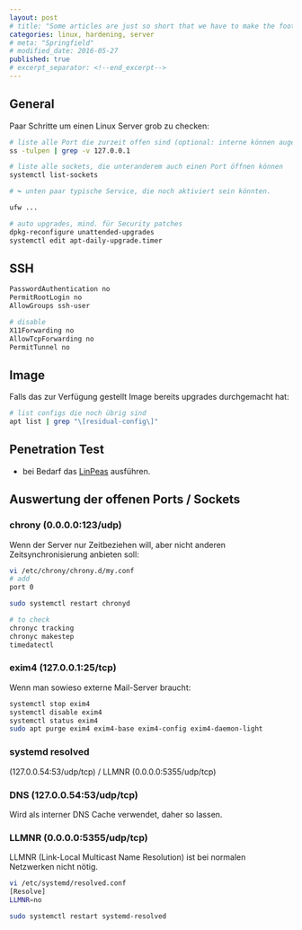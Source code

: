 ```yaml
---
layout: post
# title: "Some articles are just so short that we have to make the footer stick"
categories: linux, hardening, server
# meta: "Springfield"
# modified_date: 2016-05-27
published: true
# excerpt_separator: <!--end_excerpt-->
---
```


<!--
Nicest is not nice: (↪) will be with blue border
→ ⇒ ⇝ ↬
-->

## General

Paar Schritte um einen Linux Server grob zu checken:
```bash
# liste alle Port die zurzeit offen sind (optional: interne können augeschlossen werden)
ss -tulpen | grep -v 127.0.0.1

# liste alle sockets, die unteranderem auch einen Port öffnen können
systemctl list-sockets

# ↬ unten paar typische Service, die noch aktiviert sein könnten.

ufw ...

# auto upgrades, mind. für Security patches
dpkg-reconfigure unattended-upgrades
systemctl edit apt-daily-upgrade.timer

```

## SSH
```bash
PasswordAuthentication no
PermitRootLogin no
AllowGroups ssh-user

# disable
X11Forwarding no
AllowTcpForwarding no
PermitTunnel no
```

## Image
Falls das zur Verfügung gestellt Image bereits upgrades durchgemacht hat:
```bash
# list configs die noch übrig sind
apt list | grep "\[residual-config\]"
```

## Penetration Test
* bei Bedarf das [LinPeas](https://github.com/peass-ng/PEASS-ng/tree/master/linPEAS) ausführen.


## Auswertung der offenen Ports / Sockets

### chrony (0.0.0.0:123/udp)
Wenn der Server nur Zeitbeziehen will, aber nicht anderen Zeitsynchronisierung anbieten soll:
```bash
vi /etc/chrony/chrony.d/my.conf
# add
port 0

sudo systemctl restart chronyd

# to check
chronyc tracking
chronyc makestep
timedatectl
```

### exim4 (127.0.0.1:25/tcp)
Wenn man sowieso externe Mail-Server braucht:
```bash
systemctl stop exim4
systemctl disable exim4
systemctl status exim4
sudo apt purge exim4 exim4-base exim4-config exim4-daemon-light
```

### systemd resolved
(127.0.0.54:53/udp/tcp) / LLMNR (0.0.0.0:5355/udp/tcp)
### DNS (127.0.0.54:53/udp/tcp)
Wird als interner DNS Cache verwendet, daher so lassen.

### LLMNR (0.0.0.0:5355/udp/tcp)
LLMNR (Link-Local Multicast Name Resolution) ist bei normalen Netzwerken nicht nötig.

```bash
vi /etc/systemd/resolved.conf
[Resolve]
LLMNR=no

sudo systemctl restart systemd-resolved
```

